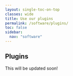 ```yaml
---
layout: single-toc-on-top
classes: wide
title: Use our plugins
permalink: /software/plugins/
toc: false
sidebar:
  nav: "software"
---
```


## Plugins

This will be updated soon! 